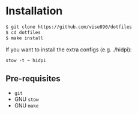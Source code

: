 # Installation
```bash
$ git clone https://github.com/vise890/dotfiles
$ cd dotfiles
$ make install
```

If you want to install the extra configs (e.g. ./hidpi):
```
stow -t ~ hidpi
```

## Pre-requisites
- `git`
- GNU `stow`
- GNU `make`
